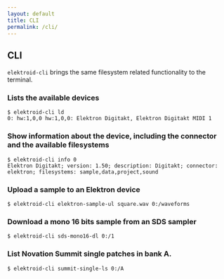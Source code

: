 ```yaml
---
layout: default
title: CLI
permalink: /cli/
---
```


## CLI

`elektroid-cli` brings the same filesystem related functionality to the terminal.

### Lists the available devices

```
$ elektroid-cli ld
0: hw:1,0,0 hw:1,0,0: Elektron Digitakt, Elektron Digitakt MIDI 1
```

### Show information about the device, including the connector and the available filesystems

```
$ elektroid-cli info 0
Elektron Digitakt; version: 1.50; description: Digitakt; connector: elektron; filesystems: sample,data,project,sound
```

### Upload a sample to an Elektron device

```
$ elektroid-cli elektron-sample-ul square.wav 0:/waveforms
```

### Download a mono 16 bits sample from an SDS sampler

```
$ elektroid-cli sds-mono16-dl 0:/1
```

### List Novation Summit single patches in bank A.

```
$ elektroid-cli summit-single-ls 0:/A
```
